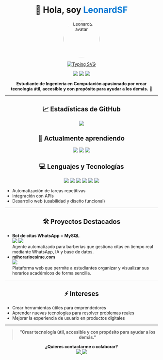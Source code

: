 <h1 align="center">👋 Hola, soy <span style="color:#0078D4">LeonardSF</span></h1>
<p align="center">
  <img src="https://avatars.githubusercontent.com/u/81272717?v=4" width="120" style="border-radius:50%" alt="LeonardSF avatar"/>
</p>

<p align="center">
  <a href="https://github.com/DenverCoder1/readme-typing-svg">
    <img src="https://readme-typing-svg.herokuapp.com?font=Fira+Code&color=0078D4&size=28&center=true&vCenter=true&width=700&height=60&lines=Desarrollador+Creativo;Apasionado+por+la+tecnología;Siempre+aprendiendo+y+creando!" alt="Typing SVG" />
  </a>
</p>

<p align="center">
  <img src="https://img.shields.io/badge/Ubicación-México-0078D4?style=flat-square&logo=googlemaps&logoColor=white" />
  <img src="https://img.shields.io/badge/Ingeniería-Computación-0078D4?style=flat-square&logo=code&logoColor=white" />
  <img src="https://img.shields.io/badge/Automatización-Tareas-0078D4?style=flat-square&logo=automation&logoColor=white" />
</p>

<p align="center">
  <b>Estudiante de Ingeniería en Computación apasionado por crear tecnología útil, accesible y con propósito para ayudar a los demás.</b> 🚀
</p>

<hr/>
<h2 align="center">📈 Estadísticas de GitHub</h2>
<p align="center">
  <img src="https://github-readme-stats.vercel.app/api?username=LeonardSF&show_icons=true&theme=radical" />
</p>

<h2 align="center">🚀 Actualmente aprendiendo</h2>
<p align="center">
  <img src="https://img.shields.io/badge/-TypeScript-3178C6?style=for-the-badge&logo=typescript&logoColor=white" />
  <img src="https://img.shields.io/badge/-Node.js-339933?style=for-the-badge&logo=node.js&logoColor=white" />
  <img src="https://img.shields.io/badge/-Docker-2496ED?style=for-the-badge&logo=docker&logoColor=white" />
</p>


<h2 align="center">💻 Lenguajes y Tecnologías</h2>

<p align="center">
  <img src="https://img.shields.io/badge/-JavaScript-F7DF1E?style=for-the-badge&logo=javascript&logoColor=black" />
  <img src="https://img.shields.io/badge/-C++-00599C?style=for-the-badge&logo=c%2B%2B&logoColor=white" />
  <img src="https://img.shields.io/badge/-MySQL-4479A1?style=for-the-badge&logo=mysql&logoColor=white" />
  <img src="https://img.shields.io/badge/-APIs-FF6F00?style=for-the-badge&logo=api&logoColor=white" />
  <img src="https://img.shields.io/badge/-Automatización-00C853?style=for-the-badge&logo=automation&logoColor=white" />
  <img src="https://img.shields.io/badge/-Web%20Design-FF4081?style=for-the-badge&logo=web&logoColor=white" />
</p>

<ul>
  <li>Automatización de tareas repetitivas</li>
  <li>Integración con APIs</li>
  <li>Desarrollo web (usabilidad y diseño funcional)</li>
</ul>

<hr/>

<h2 align="center">🛠️ Proyectos Destacados</h2>

<ul>
  <li>
    <b>Bot de citas WhatsApp + MySQL</b> <br/>
    <img src="https://img.shields.io/badge/-WhatsApp-25D366?style=flat-square&logo=whatsapp&logoColor=white" />
    <img src="https://img.shields.io/badge/-MySQL-4479A1?style=flat-square&logo=mysql&logoColor=white" />
    <br/>
    Agente automatizado para barberías que gestiona citas en tiempo real mediante WhatsApp, IA y base de datos.
  </li>
  <li>
    <b><a href="https://mihorarioesime.com">mihorarioesime.com</a></b> <br/>
    <img src="https://img.shields.io/badge/-Web-4285F4?style=flat-square&logo=google-chrome&logoColor=white" />
    <br/>
    Plataforma web que permite a estudiantes organizar y visualizar sus horarios académicos de forma sencilla.
  </li>
</ul>

<hr/>

<h2 align="center">⚡ Intereses</h2>

<ul>
  <li>Crear herramientas útiles para emprendedores</li>
  <li>Aprender nuevas tecnologías para resolver problemas reales</li>
  <li>Mejorar la experiencia de usuario en productos digitales</li>
</ul>

<hr/>

<blockquote align="center">
  <b>“Crear tecnología útil, accesible y con propósito para ayudar a los demás.”</b>
</blockquote>

<p align="center">
  <b>¿Quieres contactarme o colaborar?</b><br/>
  <a href="https://t.me/LeonardSF">
    <img src="https://img.shields.io/badge/Telegram-@LeonardSF-229ED9?style=flat-square&logo=telegram&logoColor=white" />
  </a>
  <img src="https://img.shields.io/badge/Discord-Dreg%237998-5865F2?style=flat-square&logo=discord&logoColor=white" />
  <!-- <img src="https://img.shields.io/badge/LinkedIn-LeonardSF-0077B5?style=flat-square&logo=linkedin&logoColor=white" /> -->
</p>
